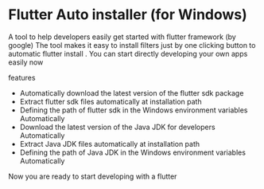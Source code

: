 # Flutter Auto installer (for Windows) #

A tool to help developers easily get started with flutter framework (by google)
The tool makes it easy to install filters just by one clicking button to automatic flutter install . 
You can start directly developing your own apps easily now

features

+ Automatically download the latest version of the flutter sdk package
+ Extract flutter sdk files automatically at installation path
+ Defining the path of flutter sdk in the Windows environment variables Automatically
+ Download the latest version of the Java JDK for developers Automatically 
+ Extract Java JDK files automatically at installation path
+ Defining the path of Java JDK in the Windows environment variables Automatically

Now you are ready to start developing with a flutter
